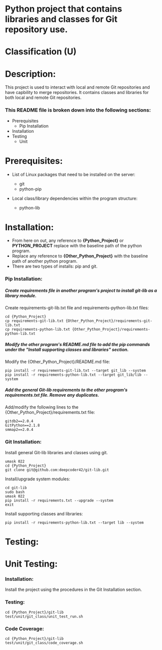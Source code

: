 # Python project that contains libraries and classes for Git repository use.
# Classification (U)

# Description:
  This project is used to interact with local and remote Git repositories and have capbility to merge repositories.  It contains classes and libraries for both local and remote Git repositories.

###  This README file is broken down into the following sections:
  * Prerequisites
    - Pip Installation
  * Installation
  * Testing
    - Unit


# Prerequisites:

  * List of Linux packages that need to be installed on the server:
    - git
    - python-pip

  * Local class/library dependencies within the program structure:
    - python-lib


# Installation:
  * From here on out, any reference to **{Python_Project}** or **PYTHON_PROJECT** replace with the baseline path of the python program.
  * Replace any reference to **{Other_Python_Project}** with the baseline path of another python program.
  * There are two types of installs: pip and git.

### Pip Installation:

##### Create requirements file in another program's project to install git-lib as a library module.

Create requirements-git-lib.txt file and requirements-python-lib.txt files:

```
cd {Python_Project}
cp requirements-git-lib.txt {Other_Python_Project}/requirements-git-lib.txt
cp requirements-python-lib.txt {Other_Python_Project}/requirements-python-lib.txt
```

##### Modify the other program's README.md file to add the pip commands under the "Install supporting classes and libraries" section.

Modify the {Other_Python_Project}/README.md file:

```
pip install -r requirements-git-lib.txt --target git_lib --system
pip install -r requirements-python-lib.txt --target git_lib/lib --system
```

##### Add the general Git-lib requirements to the other program's requirements.txt file.  Remove any duplicates.

Add/modify the following lines to the {Other_Python_Project}/requirements.txt file:

```
gitdb2==2.0.4
GitPython==2.1.8
smmap2==2.0.4
```

### Git Installation:

Install general Git-lib libraries and classes using git.

```
umask 022
cd {Python_Project}
git clone git@github.com:deepcoder42/git-lib.git
```

Install/upgrade system modules:

```
cd git-lib
sudo bash
umask 022
pip install -r requirements.txt --upgrade --system
exit
```

Install supporting classes and libraries:

```
pip install -r requirements-python-lib.txt --target lib --system
```


# Testing:

# Unit Testing:

### Installation:

Install the project using the procedures in the Git Installation section.

### Testing:

```
cd {Python_Project}/git-lib
test/unit/git_class/unit_test_run.sh
```

### Code Coverage:

```
cd {Python_Project}/git-lib
test/unit/git_class/code_coverage.sh
```

